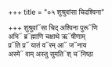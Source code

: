 +++
title = "०५ शुश्रुवांसा चिदश्विना"

+++
शुश्रुवां᳓सा चिद् अश्विना पुरू᳓णि  
अभि᳓ ब्र᳓ह्माणि चक्षाथे ऋ᳓षीणाम्  
प्र᳓ति प्र᳓ यातं व᳓रम् आ᳓ ज᳓नाय  
अस्मे᳓ वाम् अस्तु सुमति᳓श् च᳓निष्ठा